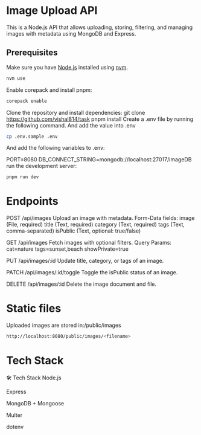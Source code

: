 # Image Upload API

This is a Node.js API that allows uploading, storing, filtering, and managing images with metadata using MongoDB and Express.



##  Prerequisites

Make sure you have [Node.js](https://nodejs.org/en/) installed using [nvm](https://github.com/nvm-sh/nvm#installing-and-updating).

```bash
nvm use
```
Enable corepack and install pnpm:
```bash
corepack enable
```
Clone the repository and install dependencies:
git clone <https://github.com/vishal814/task>
pnpm install
Create a .env file by running the following command. And add the value into .env

```bash
cp .env.sample .env
```
And add the following variables to .env:

PORT=8080
DB_CONNECT_STRING=mongodb://localhost:27017/imageDB
run the development server:
```bash
pnpm run dev
```
# Endpoints
POST /api/images
Upload an image with metadata.
Form-Data fields:
image (File, required)
title (Text, required)
category (Text, required)
tags (Text, comma-separated)
isPublic (Text, optional: true/false)

GET /api/images
Fetch images with optional filters.
Query Params:
cat=nature
tags=sunset,beach
showPrivate=true

PUT /api/images/:id
Update title, category, or tags of an image.

PATCH /api/images/:id/toggle
Toggle the isPublic status of an image.

DELETE /api/images/:id
Delete the image document and file.

# Static files
Uploaded images are stored in:/public/images
```bash
http://localhost:8080/public/images/<filename>
```
# Tech Stack
🛠️ Tech Stack
Node.js

Express

MongoDB + Mongoose

Multer 

dotenv


